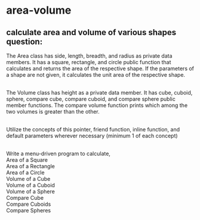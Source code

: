 # area-volume
## calculate area and volume of various shapes<br/>question:
The Area class has side, length, breadth, and radius as private data members. It has a square, rectangle, and circle public function that calculates and returns the area of the respective shape. If the parameters of a shape are not given, it calculates the unit area of the respective shape.
 
<br/>The Volume class has height as a private data member. It has cube, cuboid, sphere, compare cube, compare cuboid, and compare sphere public member functions. The compare volume function prints which among the two volumes is greater than the other.

<br/>Utilize the concepts of this pointer, friend function, inline function, and default parameters wherever necessary (minimum 1 of each concept)

<br/>Write a menu-driven program to calculate,
<br/>Area of a Square
<br/>Area of a Rectangle
<br/>Area of a Circle
<br/>Volume of a Cube
<br/>Volume of a Cuboid
<br/>Volume of a Sphere
<br/>Compare Cube
<br/>Compare Cuboids
<br/>Compare Spheres
